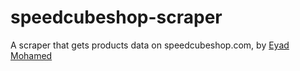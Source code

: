 # speedcubeshop-scraper
A scraper that gets products data on speedcubeshop.com, by [Eyad Mohamed](https://github.com/eyadali05)
